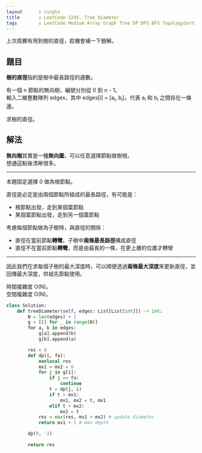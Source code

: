 ```yaml
---
layout      : single
title       : LeetCode 1245. Tree Diameter
tags        : LeetCode Medium Array Graph Tree DP DFS BFS TopologySort 
---
```

上次周賽有用到樹的直徑，趁機會補一下題解。  

## 題目

**樹的直徑**指的是樹中最長路徑的邊數。  

有一個 n 節點的無向樹，編號分別從 0 到 n - 1。  
輸入二維整數陣列 edges，其中 edges[i] = [a<sub>i</sub>, b<sub>i</sub>]，代表 a<sub>i</sub> 和 b<sub>i</sub> 之間存在一條邊。  

求樹的直徑。  

## 解法

**無向樹**其實是一種**無向圖**，可以任意選擇節點做樹根。  
想通這點後清晰很多。  

---

本題固定選擇 0 做為根節點。  

直徑是必定是由兩個節點所組成的最長路徑，有可能是：  

- 根節點出發，走到某個葉節點  
- 某個葉節點出發，走到另一個葉節點  

考慮每個節點做為子樹時，與直徑的關係：  

- 直徑在當前節點**轉彎**。子樹中**兩條最長路徑**構成直徑  
- 直徑不在當前節點**轉彎**。而是由最長的一條，在更上層的位置才轉彎  

---

因此我們在求每個子樹的最大深度時，可以順便透過**兩條最大深度**來更新直徑，並回傳最大深度，供祖先節點使用。  

時間複雜度 O(N)。  
空間複雜度 O(N)。  

```python
class Solution:
    def treeDiameter(self, edges: List[List[int]]) -> int:
        N = len(edges) + 1
        g = [[] for _ in range(N)]
        for a, b in edges:
            g[a].append(b)
            g[b].append(a)

        res = 0
        def dp(i, fa):
            nonlocal res
            mx1 = mx2 = 0
            for j in g[i]:
                if j == fa:
                    continue
                t = dp(j, i)
                if t > mx1:
                    mx1, mx2 = t, mx1
                elif t > mx2:
                    mx2 = t
            res = max(res, mx1 + mx2) # update diameter
            return mx1 + 1 # max depth

        dp(0, -1)
        
        return res
```
